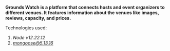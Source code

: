 **Grounds Watch is a platform that connects hosts and event organizers to different venues. It features information about the venues like images, reviews, capacity, and prices.**

Technologies used:
1. *Node v12.22.12*
2. *mongoose@5.13.16*